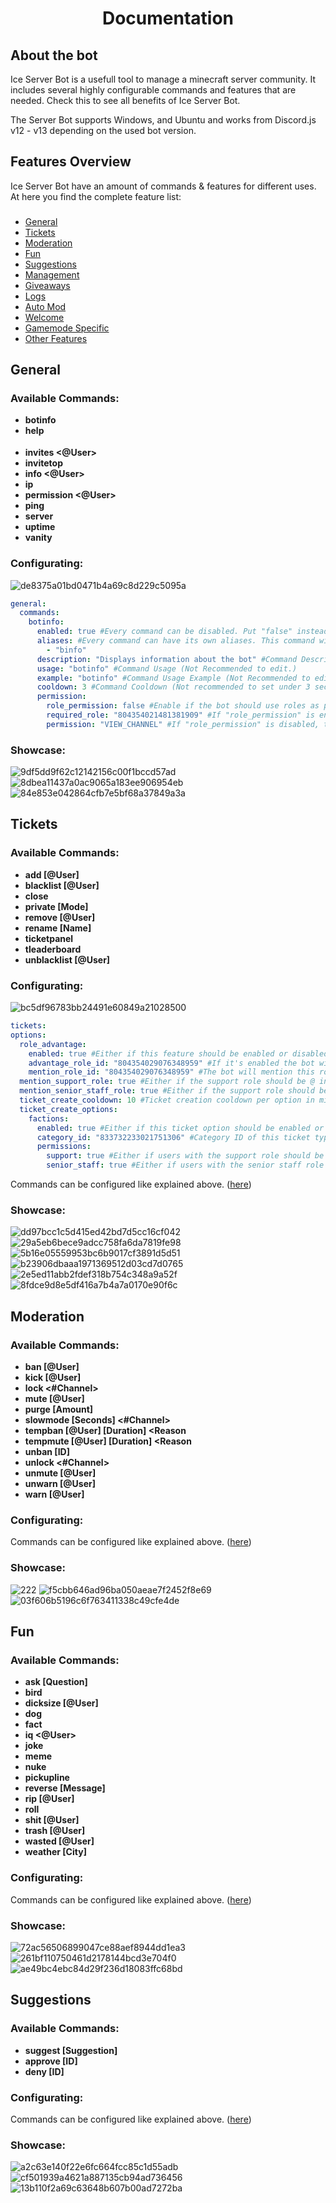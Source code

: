 <h1 align="center"> Documentation</h1>
<h2>About the bot</h2>

Ice Server Bot is a usefull tool to manage a minecraft server community. It includes several highly configurable commands and features that are needed.
Check this to see all benefits of Ice Server Bot.

The Server Bot supports Windows, and Ubuntu and works from Discord.js v12 - v13 depending on the used bot version.

<h2>Features Overview</h2>
Ice Server Bot have an amount of commands & features for different uses. At here you find the complete feature list:
<h3> </h3>

- [General](https://github.com/Zeroknights16/Ice-Dev-Server-Bot-V2/blob/main/README.md#general)
- [Tickets](https://github.com/Zeroknights16/Ice-Dev-Server-Bot-V2/blob/main/README.md#tickets)
- [Moderation](https://github.com/Zeroknights16/Ice-Dev-Server-Bot-V2/blob/main/README.md#moderation)
- [Fun](https://github.com/Zeroknights16/Ice-Dev-Server-Bot-V2/blob/main/README.md#fun)
- [Suggestions](https://github.com/Zeroknights16/Ice-Dev-Server-Bot-V2/blob/main/README.md#features-overview)
- [Management](https://github.com/Zeroknights16/Ice-Dev-Server-Bot-V2/blob/main/README.md#features-overview)
- [Giveaways](https://github.com/Zeroknights16/Ice-Dev-Server-Bot-V2/blob/main/README.md#features-overview)
- [Logs](https://github.com/Zeroknights16/Ice-Dev-Server-Bot-V2/blob/main/README.md#features-overview)
- [Auto Mod](https://github.com/Zeroknights16/Ice-Dev-Server-Bot-V2/blob/main/README.md#features-overview)
- [Welcome](https://github.com/Zeroknights16/Ice-Dev-Server-Bot-V2/blob/main/README.md#features-overview)
- [Gamemode Specific](https://github.com/Zeroknights16/Ice-Dev-Server-Bot-V2/blob/main/README.md#features-overview)
- [Other Features](https://github.com/Zeroknights16/Ice-Dev-Server-Bot-V2/blob/main/README.md#features-overview)

<h2>General</h2>

<h3>Available Commands:</h3>

- **botinfo**
- **help <option>**
- **invites <@User>**
- **invitetop**
- **info <@User>**
- **ip**
- **permission <@User>**
- **ping**
- **server**
- **uptime**
- **vanity**

<h3>Configurating:</h3>
  
![de8375a01bd0471b4a69c8d229c5095a](https://user-images.githubusercontent.com/73501749/134370218-6c3a694c-44c6-4833-b5ca-491977ab171a.png)

```yaml
general:   
  commands:
    botinfo:
      enabled: true #Every command can be disabled. Put "false" instead of "true" to disable a command.
      aliases: #Every command can have its own aliases. This command will also be executed if an user type "<prefix>binfo". It can have up to unlimited aliases. It is not recommended to setup more than 2 aliases per command as it makes the bot slow.
        - "binfo"
      description: "Displays information about the bot" #Command Description
      usage: "botinfo" #Command Usage (Not Recommended to edit.)
      example: "botinfo" #Command Usage Example (Not Recommended to edit.)
      cooldown: 3 #Command Cooldown (Not recommended to set under 3 seconds.)
      permission:
        role_permission: false #Enable if the bot should use roles as permissions instead of permission notes. (Recommended)
        required_role: "804354021481381909" #If "role_permission" is enabled, the user will need this role or one above to be able to execute this command.
        permission: "VIEW_CHANNEL" #If "role_permission" is disabled, the user will need this permission note to be able to execute this command.
```

<h3>Showcase:</h3>
  
![9df5dd9f62c12142156c00f1bccd57ad](https://user-images.githubusercontent.com/73501749/134369668-d7ed903d-7868-4ea8-8ee7-015714e514d8.png)
![8dbea11437a0ac9065a183ee906954eb](https://user-images.githubusercontent.com/73501749/134369846-7757d18b-baf9-4f96-8474-820f5951f3b5.png)
![84e853e042864cfb7e5bf68a37849a3a](https://user-images.githubusercontent.com/73501749/134369993-c85c959f-66d4-4867-83f0-f8e6c74d2f66.png)

<h2>Tickets</h2>
 
<h3>Available Commands:</h3>
  
- **add [@User]**
- **blacklist [@User] <Reason>**
- **close <Reason>**
- **private [Mode]**
- **remove [@User]**
- **rename [Name]**
- **ticketpanel**
- **tleaderboard**
- **unblacklist [@User] <Reason>**

<h3>Configurating:</h3>

![bc5df96783bb24491e60849a21028500](https://user-images.githubusercontent.com/73501749/134371930-b7c2a884-431a-4ee4-8ad6-7173328cb4a0.png)

  ```yaml
tickets:
  options:
    role_advantage:
      enabled: true #Either if this feature should be enabled or disabled.
      advantage_role_id: "804354029076348959" #If it's enabled the bot will check if the ticket creator got this role (e.g. booster role)
      mention_role_id: "804354029076348959" #The bot will mention this role if the ticket creator inherits the role above. (=> faster support for server booster)
    mention_support_role: true #Either if the support role should be @ in new tickets
    mention_senior_staff_role: true #Either if the support role should be @ in new tickets
    ticket_create_cooldown: 10 #Ticket creation cooldown per option in minutes
    ticket_create_options:
      factions:
        enabled: true #Either if this ticket option should be enabled or not
        category_id: "833732233021751306" #Category ID of this ticket type
        permissions:
          support: true #Either if users with the support role should be able to see tickets of this type or not
          senior_staff: true #Either if users with the senior staff role should be able to see tickets of this type or not
```
Commands can be configured like explained above. ([here](https://github.com/Zeroknights16/Ice-Dev-Server-Bot-V2/blob/main/README.md#configurating))

<h3>Showcase:</h3>

![dd97bcc1c5d415ed42bd7d5cc16cf042](https://user-images.githubusercontent.com/73501749/134373384-d2cfbb82-ae0a-4475-b39b-6ca1fa7486a4.png)
![29a5eb6bece9adcc758fa6da7819fe98](https://user-images.githubusercontent.com/73501749/134380096-beafbb87-6e33-473d-a91c-41cf27ee158a.png)
![5b16e05559953bc6b9017cf3891d5d51](https://user-images.githubusercontent.com/73501749/134381836-8b1bbae7-bb66-46ac-89f3-6454ea9834e1.png)
![b23906dbaaa1971369512d03cd7d0765](https://user-images.githubusercontent.com/73501749/134381893-4e3c55b2-ed6b-4591-86fb-23411f8d984f.png)
![2e5ed11abb2fdef318b754c348a9a52f](https://user-images.githubusercontent.com/73501749/134381953-9165b3c3-e06b-44d5-ad56-7c13c59d2559.png)
![8fdce9d8e5df416a7b4a7a0170e90f6c](https://user-images.githubusercontent.com/73501749/134382290-7d82d2b6-9f53-4ff6-b1e8-9375b898be9e.png)

<h2>Moderation</h2>

<h3>Available Commands:</h3>

- **ban [@User] <Reason>**
- **kick [@User] <Reason>**
- **lock <#Channel>**
- **mute [@User] <Reason>**
- **purge [Amount]**
- **slowmode [Seconds] <#Channel>**
- **tempban [@User] [Duration] <Reason**
- **tempmute [@User] [Duration] <Reason**
- **unban [ID]**
- **unlock <#Channel>**
- **unmute [@User] <Reason>**
- **unwarn [@User]**
- **warn [@User] <Reason>**

<h3>Configurating:</h3>

Commands can be configured like explained above. ([here](https://github.com/Zeroknights16/Ice-Dev-Server-Bot-V2/blob/main/README.md#configurating))

<h3>Showcase:</h3>

![222](https://user-images.githubusercontent.com/73501749/134393042-28e3b95b-b7c3-4e54-a494-f65ec6f6bffa.png)
![f5cbb646ad96ba050aeae7f2452f8e69](https://user-images.githubusercontent.com/73501749/134393150-dbc8a50f-67f6-4c03-b93b-e711023d2f8c.png)
![03f606b5196c6f763411338c49cfe4de](https://user-images.githubusercontent.com/73501749/134393514-1cbd8c88-4887-48dc-a7fd-c04e7d442258.png)

<h2>Fun</h2>

<h3>Available Commands:</h3>

- **ask [Question]**
- **bird**
- **dicksize [@User]**
- **dog**
- **fact**
- **iq <@User>**
- **joke**
- **meme**
- **nuke**
- **pickupline**
- **reverse [Message]**
- **rip [@User]**
- **roll**
- **shit [@User]**
- **trash [@User]**
- **wasted [@User]**
- **weather [City]**

<h3>Configurating:</h3>

Commands can be configured like explained above. ([here](https://github.com/Zeroknights16/Ice-Dev-Server-Bot-V2/blob/main/README.md#configurating))

<h3>Showcase:</h3>

![72ac56506899047ce88aef8944dd1ea3](https://user-images.githubusercontent.com/73501749/134394271-49723321-a89d-44a2-9396-5b9bff3ead8b.png)
![261bf110750461d2178144bcd3e704f0](https://user-images.githubusercontent.com/73501749/134394338-e68a349f-2b01-4b6e-b1b3-308e2f69c1fc.png)
![ae49bc4ebc84d29f236d18083ffc68bd](https://user-images.githubusercontent.com/73501749/134394441-fc677e62-170b-4d7a-88cc-25d78a75dc3a.png)
  
<h2>Suggestions</h2>

<h3>Available Commands:</h3>

- **suggest [Suggestion]**
- **approve [ID] <Comment>**
- **deny [ID] <Comment>**

<h3>Configurating:</h3>

Commands can be configured like explained above. ([here](https://github.com/Zeroknights16/Ice-Dev-Server-Bot-V2/blob/main/README.md#configurating))

<h3>Showcase:</h3>

![a2c63e140f22e6fc664fcc85c1d55adb](https://user-images.githubusercontent.com/73501749/134395295-1dd64019-82f3-4c41-9727-98192636ba98.png)
![cf501939a4621a887135cb94ad736456](https://user-images.githubusercontent.com/73501749/134395356-920fd72e-d73d-4b71-91d3-8dc81862cd73.png)
![13b110f2a69c63648b607b00ad7272ba](https://user-images.githubusercontent.com/73501749/134395393-946d2d41-dd9f-4b87-b533-07536ac773e7.png)
